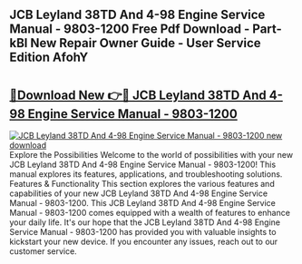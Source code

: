 ## JCB Leyland 38TD And 4-98 Engine Service Manual - 9803-1200 Free Pdf Download - Part-kBl New Repair Owner Guide - User Service Edition AfohY

# <h2><a href="http://bc54488.oget.top/?id=JCB+Leyland+38TD+And+4-98+Engine+Service+Manual+-+9803-1200">🔗Download New 👉🔴 JCB Leyland 38TD And 4-98 Engine Service Manual - 9803-1200</a></h2>

[![JCB Leyland 38TD And 4-98 Engine Service Manual - 9803-1200 new download](https://i.imgur.com/5g1atiW.png)](http://bc54488.oget.top/?id=JCB+Leyland+38TD+And+4-98+Engine+Service+Manual+-+9803-1200)
Explore the Possibilities Welcome to the world of possibilities with your new JCB Leyland 38TD And 4-98 Engine Service Manual - 9803-1200! This manual explores its features, applications, and troubleshooting solutions. Features & Functionality This section explores the various features and capabilities of your new JCB Leyland 38TD And 4-98 Engine Service Manual - 9803-1200. This JCB Leyland 38TD And 4-98 Engine Service Manual - 9803-1200 comes equipped with a wealth of features to enhance your daily life. It's our hope that the JCB Leyland 38TD And 4-98 Engine Service Manual - 9803-1200 has provided you with valuable insights to kickstart your new device. If you encounter any issues, reach out to our customer service.
